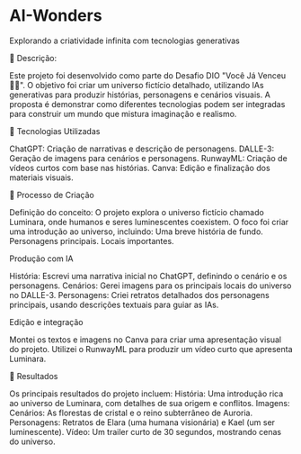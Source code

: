 # AI-Wonders
Explorando a criatividade infinita com tecnologias generativas

📒 Descrição:

Este projeto foi desenvolvido como parte do Desafio DIO "Você Já Venceu 💪🤓". O objetivo foi criar um universo fictício detalhado, utilizando IAs generativas para produzir histórias, personagens e cenários visuais. A proposta é demonstrar como diferentes tecnologias podem ser integradas para construir um mundo que mistura imaginação e realismo.

🤖 Tecnologias Utilizadas

ChatGPT: Criação de narrativas e descrição de personagens.
DALLE-3: Geração de imagens para cenários e personagens.
RunwayML: Criação de vídeos curtos com base nas histórias.
Canva: Edição e finalização dos materiais visuais.

🧐 Processo de Criação

Definição do conceito:
O projeto explora o universo fictício chamado Luminara, onde humanos e seres luminescentes coexistem. O foco foi criar uma introdução ao universo, incluindo:
Uma breve história de fundo.
Personagens principais.
Locais importantes.

Produção com IA

História: Escrevi uma narrativa inicial no ChatGPT, definindo o cenário e os personagens.
Cenários: Gerei imagens para os principais locais do universo no DALLE-3.
Personagens: Criei retratos detalhados dos personagens principais, usando descrições textuais para guiar as IAs.

Edição e integração

Montei os textos e imagens no Canva para criar uma apresentação visual do projeto.
Utilizei o RunwayML para produzir um vídeo curto que apresenta Luminara.

🚀 Resultados

Os principais resultados do projeto incluem:
História: Uma introdução rica ao universo de Luminara, com detalhes de sua origem e conflitos.
Imagens:
Cenários: As florestas de cristal e o reino subterrâneo de Auroria.
Personagens: Retratos de Elara (uma humana visionária) e Kael (um ser luminescente).
Vídeo: Um trailer curto de 30 segundos, mostrando cenas do universo.
